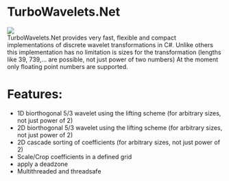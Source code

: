 # TurboWavelets.Net
<a href="https://ci.appveyor.com/project/codeprof/turbowavelets-net"><img src="https://ci.appveyor.com/api/projects/status/5j9nc0pqnd7aibbh?svg=true"></a></br>
TurboWavelets.Net provides very fast, flexible and compact implementations of discrete wavelet transformations in C#.
Unlike others this implementation has no limitation is sizes for the transformation (lengths like 39, 739,... are possible, not just power of two numbers) 
At the moment only floating point numbers are supported.
# Features:
- 1D biorthogonal 5/3 wavelet using the lifting scheme (for arbitrary sizes, not just power of 2)
- 2D biorthogonal 5/3 wavelet using the lifting scheme (for arbitrary sizes, not just power of 2)
- 2D cascade sorting of coefficients  (for arbitrary sizes, not just power of 2)
- Scale/Crop coefficients in a defined grid
- apply a deadzone
- Multithreaded and threadsafe
